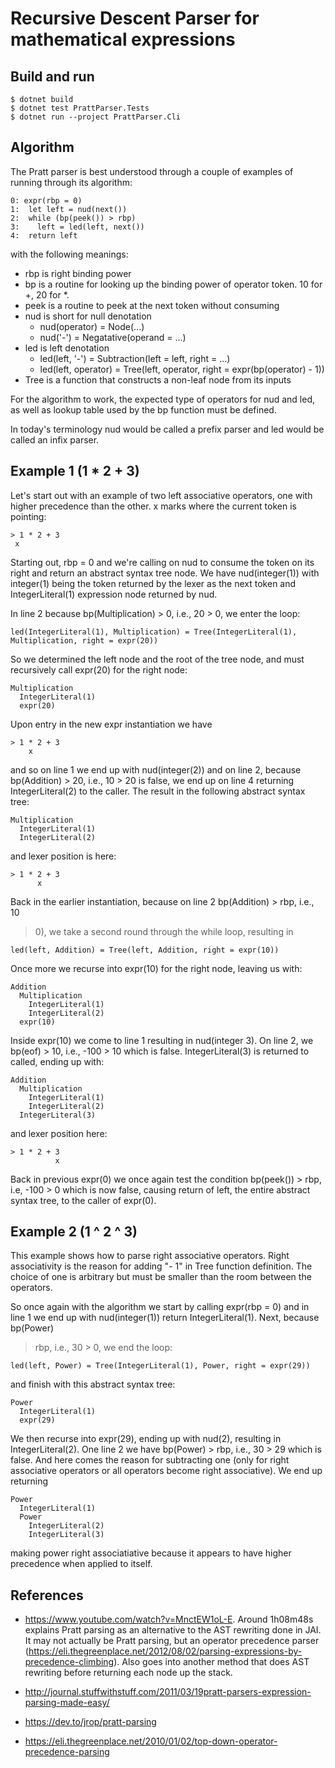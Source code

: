 # Recursive Descent Parser for mathematical expressions

## Build and run

    $ dotnet build
    $ dotnet test PrattParser.Tests 
    $ dotnet run --project PrattParser.Cli

## Algorithm

The Pratt parser is best understood through a couple of examples of running
through its algorithm:

    0: expr(rbp = 0)
    1:  let left = nud(next())
    2:  while (bp(peek()) > rbp)
    3:    left = led(left, next())
    4:  return left

with the following meanings:

  - rbp is right binding power
  - bp is a routine for looking up the binding power of operator token. 10 for
    +, 20 for *.
  - peek is a routine to peek at the next token without consuming
  - nud is short for null denotation
    - nud(operator) = Node(...)
    - nud('-') = Negatative(operand = ...)
  - led is left denotation
    - led(left, '-') = Subtraction(left = left, right = ...)
    - led(left, operator) = Tree(left, operator, right = expr(bp(operator) - 1))
  - Tree is a function that constructs a non-leaf node from its inputs

For the algorithm to work, the expected type of operators for nud and led, as
well as lookup table used by the bp function must be defined.

In today's terminology nud would be called a prefix parser and led would be
called an infix parser.

## Example 1 (1 * 2 + 3)

Let's start out with an example of two left associative operators, one with
higher precedence than the other. x marks where the current token is pointing:

    > 1 * 2 + 3
     x

Starting out, rbp = 0 and we're calling on nud to consume the token on its right
and return an abstract syntax tree node. We have nud(integer(1)) with integer(1)
being the token returned by the lexer as the next token and IntegerLiteral(1)
expression node returned by nud.

In line 2 because bp(Multiplication) > 0, i.e., 20 > 0, we enter the loop:

    led(IntegerLiteral(1), Multiplication) = Tree(IntegerLiteral(1), Multiplication, right = expr(20))

So we determined the left node and the root of the tree node, and must
recursively call expr(20) for the right node:

    Multiplication
      IntegerLiteral(1)                     
      expr(20)

Upon entry in the new expr instantiation we have

    > 1 * 2 + 3
        x

and so on line 1 we end up with nud(integer(2)) and on line 2, because
bp(Addition) > 20, i.e., 10 > 20 is false, we end up on line 4 returning
IntegerLiteral(2) to the caller. The result in the following abstract syntax
tree:

    Multiplication
      IntegerLiteral(1)
      IntegerLiteral(2)

and lexer position is here:

    > 1 * 2 + 3
          x

Back in the earlier instantiation, because on line 2 bp(Addition) > rbp, i.e.,
10
> 0), we take a second round through the while loop, resulting in  

    led(left, Addition) = Tree(left, Addition, right = expr(10))

Once more we recurse into expr(10) for the right node, leaving us with:

    Addition
      Multiplication
        IntegerLiteral(1)
        IntegerLiteral(2)
      expr(10)

Inside expr(10) we come to line 1 resulting in nud(integer 3). On line 2, we
bp(eof) > 10, i.e., -100 > 10 which is false. IntegerLiteral(3) is returned to
called, ending up with:

    Addition
      Multiplication
        IntegerLiteral(1)
        IntegerLiteral(2)
      IntegerLiteral(3)

and lexer position here:

    > 1 * 2 + 3
              x

Back in previous expr(0) we once again test the condition bp(peek()) > rbp, i.e,
-100 > 0 which is now false, causing return of left, the entire abstract syntax
tree, to the caller of expr(0).

## Example 2 (1 ^ 2 ^ 3)

This example shows how to parse right associative operators. Right associativity
is the reason for adding "- 1" in Tree function definition. The choice of one is
arbitrary but must be smaller than the room between the operators.

So once again with the algorithm we start by calling expr(rbp = 0) and in line 1
we end up with nud(integer(1)) return IntegerLiteral(1). Next, because bp(Power)
> rbp, i.e., 30 > 0, we end the loop:

    led(left, Power) = Tree(IntegerLiteral(1), Power, right = expr(29))

and finish with this abstract syntax tree:

    Power
      IntegerLiteral(1)
      expr(29)

We then recurse into expr(29), ending up with nud(2), resulting in
IntegerLiteral(2). One line 2 we have bp(Power) > rbp, i.e., 30 > 29 which is
false. And here comes the reason for subtracting one (only for right associative
operators or all operators become right associative). We end up returning

    Power
      IntegerLiteral(1)
      Power
        IntegerLiteral(2)
        IntegerLiteral(3)

making power right associatiative because it appears to have higher precedence
when applied to itself.

## References

- https://www.youtube.com/watch?v=MnctEW1oL-E. Around 1h08m48s explains Pratt
  parsing as an alternative to the AST rewriting done in JAI. It may not
  actually be Pratt parsing, but an operator precedence parser
  (https://eli.thegreenplace.net/2012/08/02/parsing-expressions-by-precedence-climbing).
  Also goes into another method that does AST rewriting before returning each
  node up the stack.

- http://journal.stuffwithstuff.com/2011/03/19pratt-parsers-expression-parsing-made-easy/
- https://dev.to/jrop/pratt-parsing
- https://eli.thegreenplace.net/2010/01/02/top-down-operator-precedence-parsing
